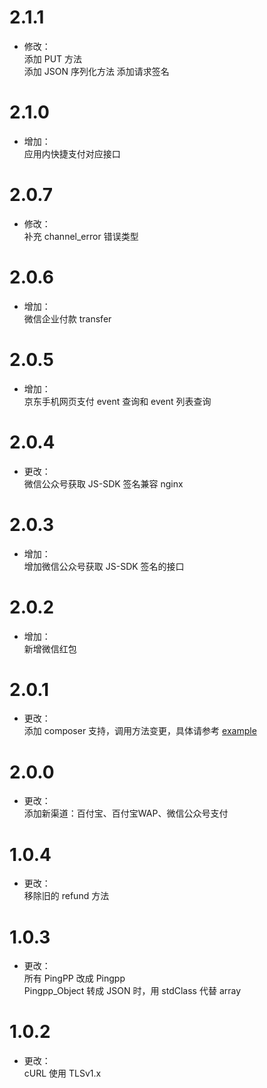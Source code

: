 # 2.1.1
* 修改：  
添加 PUT 方法  
添加 JSON 序列化方法
添加请求签名

# 2.1.0
* 增加：  
应用内快捷支付对应接口

# 2.0.7
* 修改：  
补充 channel_error 错误类型

# 2.0.6
* 增加：  
微信企业付款 transfer

# 2.0.5
* 增加：  
京东手机网页支付
event 查询和 event 列表查询

# 2.0.4
* 更改：  
微信公众号获取 JS-SDK 签名兼容 nginx

# 2.0.3
* 增加：  
增加微信公众号获取 JS-SDK 签名的接口

# 2.0.2
* 增加：  
新增微信红包

# 2.0.1
* 更改：  
添加 composer 支持，调用方法变更，具体请参考 [example](/example)

# 2.0.0
* 更改：  
添加新渠道：百付宝、百付宝WAP、微信公众号支付

# 1.0.4
* 更改：  
移除旧的 refund 方法

# 1.0.3
* 更改：  
所有 PingPP 改成 Pingpp  
Pingpp_Object 转成 JSON 时，用 stdClass 代替 array

# 1.0.2
* 更改：  
cURL 使用 TLSv1.x
